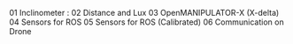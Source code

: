 01 Inclinometer
 :
02 Distance and Lux
03 OpenMANIPULATOR-X (X-delta)
04 Sensors for ROS
05 Sensors for ROS (Calibrated)
06 Communication on Drone
